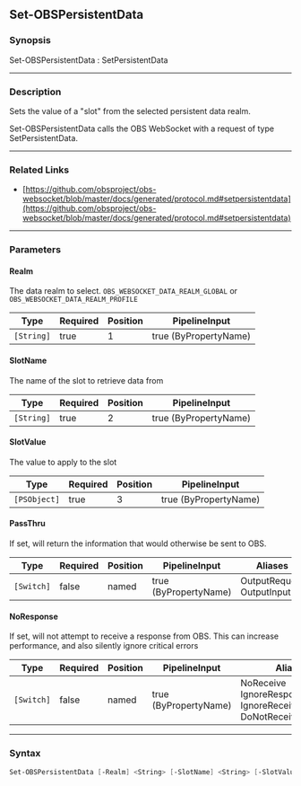 Set-OBSPersistentData
---------------------




### Synopsis
Set-OBSPersistentData : SetPersistentData



---


### Description

Sets the value of a "slot" from the selected persistent data realm.


Set-OBSPersistentData calls the OBS WebSocket with a request of type SetPersistentData.



---


### Related Links
* [https://github.com/obsproject/obs-websocket/blob/master/docs/generated/protocol.md#setpersistentdata](https://github.com/obsproject/obs-websocket/blob/master/docs/generated/protocol.md#setpersistentdata)





---


### Parameters
#### **Realm**

The data realm to select. `OBS_WEBSOCKET_DATA_REALM_GLOBAL` or `OBS_WEBSOCKET_DATA_REALM_PROFILE`






|Type      |Required|Position|PipelineInput        |
|----------|--------|--------|---------------------|
|`[String]`|true    |1       |true (ByPropertyName)|



#### **SlotName**

The name of the slot to retrieve data from






|Type      |Required|Position|PipelineInput        |
|----------|--------|--------|---------------------|
|`[String]`|true    |2       |true (ByPropertyName)|



#### **SlotValue**

The value to apply to the slot






|Type        |Required|Position|PipelineInput        |
|------------|--------|--------|---------------------|
|`[PSObject]`|true    |3       |true (ByPropertyName)|



#### **PassThru**

If set, will return the information that would otherwise be sent to OBS.






|Type      |Required|Position|PipelineInput        |Aliases                      |
|----------|--------|--------|---------------------|-----------------------------|
|`[Switch]`|false   |named   |true (ByPropertyName)|OutputRequest<br/>OutputInput|



#### **NoResponse**

If set, will not attempt to receive a response from OBS.
This can increase performance, and also silently ignore critical errors






|Type      |Required|Position|PipelineInput        |Aliases                                                                |
|----------|--------|--------|---------------------|-----------------------------------------------------------------------|
|`[Switch]`|false   |named   |true (ByPropertyName)|NoReceive<br/>IgnoreResponse<br/>IgnoreReceive<br/>DoNotReceiveResponse|





---


### Syntax
```PowerShell
Set-OBSPersistentData [-Realm] <String> [-SlotName] <String> [-SlotValue] <PSObject> [-PassThru] [-NoResponse] [<CommonParameters>]
```
